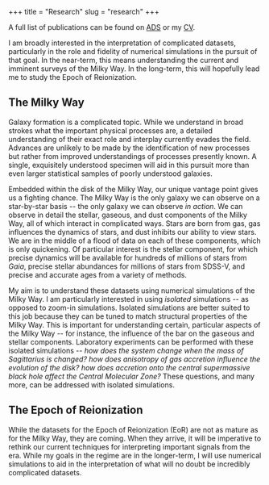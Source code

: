 +++
title = "Research"
slug = "research"
+++

A full list of publications can be found on [ADS][1] or my [CV][2].

I am broadly interested in the interpretation of complicated datasets, particularly in the role and fidelity of numerical simulations in the pursuit of that goal. In the near-term, this means understanding the current and imminent surveys of the Milky Way. In the long-term, this will hopefully lead me to study the Epoch of Reionization.

## The Milky Way

Galaxy formation is a complicated topic. While we understand in broad strokes what the important physical processes are, a detailed understanding of their exact role and interplay currently evades the field. Advances are unlikely to be made by the identification of new processes but rather from improved understandings of processes presently known. A single, exquisitely understood specimen will aid in this pursuit more than even larger statistical samples of poorly understood galaxies.

Embedded within the disk of the Milky Way, our unique vantage point gives us a fighting chance. The Milky Way is the only galaxy we can observe on a star-by-star basis -- the only galaxy we can observe _in action_. We can observe in detail the stellar, gaseous, and dust components of the Milky Way, all of which interact in complicated ways. Stars are born from gas, gas influences the dynamics of stars, and dust inhibits our ability to view stars. We are in the middle of a flood of data on each of these components, which is only quickening. Of particular interest is the stellar component, for which precise dynamics will be available for hundreds of millions of stars from _Gaia_, precise stellar abundances for millions of stars from SDSS-V, and precise and accurate ages from a variety of methods.

My aim is to understand these datasets using numerical simulations of the Milky Way. I am particularly interested in using _isolated_ simulations -- as opposed to zoom-in simulations. Isolated simulations are better suited to this job because they can be tuned to match structural properties of the Milky Way. This is important for understanding certain, particular aspects of the Milky Way -- for instance, the influence of the bar on the gaseous and stellar components. Laboratory experiments can be performed with these isolated simulations -- _how does the system change when the mass of Sagittarius is changed? how does anisotropy of gas accretion influence the evolution of the disk? how does accretion onto the central supermassive black hole affect the Central Molecular Zone?_ These questions, and many more, can be addressed with isolated simulations.


## The Epoch of Reionization

While the datasets for the Epoch of Reionization (EoR) are not as mature as for the Milky Way, they are coming. When they arrive, it will be imperative to rethink our current techniques for interpreting important signals from the era. While my goals in the regime are in the longer-term, I will use numerical simulations to aid in the interpretation of what will no doubt be incredibly complicated datasets.

<!-- ## The Galactic Midplane Is Not a Plane: Implications for Dynamical Analysis with Gaia Data and Beyond
_with Robyn E. Sanderson (UPenn/CCA), Melissa K. Ness (Columbia/CCA), Kathryn V. Johnston (Columbia/CCA), Douglas Grion Filho (Columbia), Mordecai-Mark Mac Low (AMNH/CCA), Daniel Anglés-Alcázar (CCA), David W. Hogg (NYU/CCA/MPIA), Chervin F. P. Laporte (Victoria)_ -->





<!-- ## Measuring the EoR Power Spectrum Without Measuring the EoR Power Spectrum
_with [Francisco Villaescusa-Navarro][3] (CCA) and [Adam Lidz][4] (UPenn)_

{{< figure src="images/2018arXiv181110609B.png" class="rightalign" width="325" >}}

Cleaning foregrounds from future EoR surveys may imprint artificial bias in the measured 21&nbsp;cm power spectrum. Cross-spectra can be measured much more robustly in the presence of foregrounds. We show that if two line-intensity mapping surveys overlap with a 21&nbsp;cm survey, then the 21&nbsp;cm power spectra can be measured on large scales using only the cross-spectra between these fields.

_Astrophys. J._<br/>
arXiv: [1811.10609][5]<br/>
ADS: [2019ApJ...874..133B][6]

## Actions Are Weak Stellar Age Indicators in the Milky Way Disk
_with [Melissa K. Ness][7] (CCA/Columbia) and [Megan Bedell][8] (CCA)_

{{< figure src="images/2018ApJ...867...31B.png" class="rightalign" width="325" >}}

Over time, stellar orbits are expected to become more non-circular and non-planar, described by their orbit's actions. Using two samples of stars with well-determined ages, we quantify the action-age relations. We demonstrate a correlation, but the spread on this relation is too large for actions to be used to infer stellar ages.

_Animated figures are available [here][9]_

_Astrophys. J._<br/>
arXiv: [1807.05986][10]<br/>
ADS: [2018ApJ...867...31B][11]

## Extracting Bias Using the Cross-bispectrum: An EoR and 21&nbsp;cm–[C&nbsp;ɪɪ]–[C&nbsp;ɪɪ] Case Study
_with [Adam Lidz][12] (UPenn)_

{{< figure src="images/2018ApJ...867...26B.jpg" class="rightalign" width="325" >}}

The main obstacle to 21&nbsp;cm observation of the Epoch of Reionization are large foregrounds. One proposed cross-check is to cross-correlate 21&nbsp;cm observations from z\~6-9 with intensity mapping surveys of, e.g., the [C&nbsp;ɪɪ] line at the same redshifts. The downside of this approach is that you have to know about the evolution in the [C&nbsp;ɪɪ] line in order to extract information about the EoR. We propose a similar cross-check that avoids this problem.

_Astrophys. J._<br/>
arXiv: [1806.02796][13]<br/>
ADS: [2018ApJ...867...26B][14]

## Internal abstraction of dynemicin A: An MD approach
_with [Bill Miller III][15] (Truman State University) and [Carol Parish][16] (University of Richmond)_

{{< figure src="images/Beane_JMolGraphModel.png" class="rightalign" width="325" >}}

Dynemicin A is an anti-tumor drug which kills cancerous cells by binding to and cutting DNA. It is thought to work by inserting into the minor groove of DNA and then undergoing a cyclization process before abstracting a hydrogen atom from the DNA backbone. Intercalation, or inserting between two base pairs as opposed to in the minor groove, is thought to stop the activity of dynemicin A. We provide evidence that dynemicin A may abstract a hydrogen atom from itself first and then subsequently abstract a hydrogen atom from the DNA backbone even in the intercalated state.

_J. Mol. Graph. Model._<br/>
doi: [10.1016/j.jmgm.2017.03.012][17] -->

[1]:	https://ui.adsabs.harvard.edu/public-libraries/GEWUhdI1TECDgsTvTtkv7A
[2]:	/cv/beane_cv.pdf
[3]:	https://franciscovillaescusa.github.io
[4]:	https://www.physics.upenn.edu/people/standing-faculty/adam-lidz
[5]:	https://arxiv.org/abs/1811.10609
[6]:	http://adsabs.harvard.edu/abs/2019ApJ...874..133B
[7]:	http://user.astro.columbia.edu/~mkness/Home.html
[8]:	https://bedell.space
[9]:	/suppl-info/2018apj-867-31b
[10]:	https://arxiv.org/abs/1807.05986
[11]:	http://adsabs.harvard.edu/abs/2018ApJ...867...31B
[12]:	https://www.physics.upenn.edu/people/standing-faculty/adam-lidz
[13]:	https://arxiv.org/abs/1806.02796
[14]:	http://adsabs.harvard.edu/abs/2018ApJ...867...26B
[15]:	https://www.truman.edu/faculty-staff/brmiller/
[16]:	https://chemistry.richmond.edu/faculty/cparish/
[17]:	https://doi.org/10.1016/j.jmgm.2017.03.012
